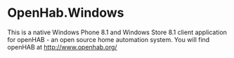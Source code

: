 OpenHab.Windows
===============

This is a native Windows Phone 8.1 and Windows Store 8.1 client application for openHAB - an open source home automation system. 
You will find openHAB at http://www.openhab.org/
